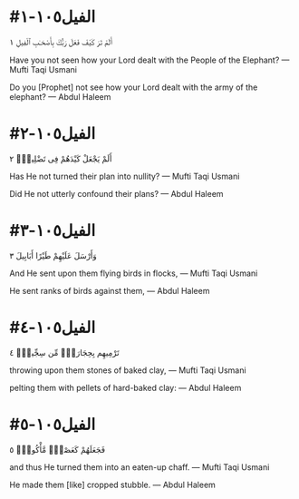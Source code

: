 


# #الفيل١٠٥-١
أَلَمْ تَرَ كَيْفَ فَعَلَ رَبُّكَ بِأَصْحَـٰبِ ٱلْفِيلِ ١

Have you not seen how your Lord dealt with the People of the Elephant?
— Mufti Taqi Usmani


Do you [Prophet] not see how your Lord dealt with the army of the elephant?
— Abdul Haleem



# #الفيل١٠٥-٢
أَلَمْ يَجْعَلْ كَيْدَهُمْ فِى تَضْلِيلٍۢ ٢

Has He not turned their plan into nullity?
— Mufti Taqi Usmani


Did He not utterly confound their plans?
— Abdul Haleem



# #الفيل١٠٥-٣
وَأَرْسَلَ عَلَيْهِمْ طَيْرًا أَبَابِيلَ ٣

And He sent upon them flying birds in flocks,
— Mufti Taqi Usmani


He sent ranks of birds against them,
— Abdul Haleem



# #الفيل١٠٥-٤
تَرْمِيهِم بِحِجَارَةٍۢ مِّن سِجِّيلٍۢ ٤

throwing upon them stones of baked clay,
— Mufti Taqi Usmani


pelting them with pellets of hard-baked clay:
— Abdul Haleem



# #الفيل١٠٥-٥
فَجَعَلَهُمْ كَعَصْفٍۢ مَّأْكُولٍۭ ٥

and thus He turned them into an eaten-up chaff.
— Mufti Taqi Usmani


He made them [like] cropped stubble.
— Abdul Haleem

